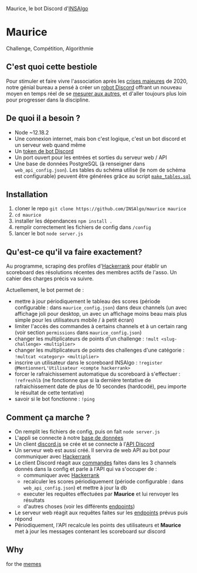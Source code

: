 Maurice, le bot Discord d'[INSAlgo](https://insalgo.fr/)

# Maurice
Challenge, Compétition, Algorithmie

## C'est quoi cette bestiole
Pour stimuler et faire vivre l'association après les [crises majeures](https://prologin.org/news/2020/03/29/prologin-2020-et-le-coronavirus-2019/) de 2020, notre génial bureau a pensé à créer un [robot Discord](https://top.gg/) offrant un nouveau moyen en temps réel de se [mesurer aux autres](https://fr.wikipedia.org/wiki/Bataille_de_pouces), et d'aller toujours plus loin pour progresser dans la discipline.

## De quoi il a besoin ? <a name="requirements"></a>
* Node ~12.18.2
* Une connexion internet, mais bon c'est logique, c'est un bot discord et un serveur web quand même
* Un [token de bot Discord](https://discord.com/developers/applications)
* Un port ouvert pour les entrées et sorties du serveur web / API
* Une base de données PostgreSQL (à renseigner dans `web_api_config.json`). Les tables du schéma utilisé (le nom de schéma est configurable) peuvent être générées grâce au script [`make_tables.sql`](https://github.com/INSAlgo/maurice/blob/master/sql/make_tables.sql)

## Installation
1. cloner le repo `git clone https://github.com/INSAlgo/maurice maurice`
3. `cd maurice`
2. installer les dépendances `npm install .`
3. remplir correctement les fichiers de config dans `/config`
4. lancer le bot `node server.js`

## Qu'est-ce qu'il va faire exactement?
Au programme, scraping des profiles d'[Hackerrank](https://www.hackerrank.com/) pour établir un scoreboard des résolutions récentes des membres actifs de l'asso. Un cahier des charges précis va suivre.

Actuellement, le bot permet de :
* mettre à jour périodiquement le tableau des scores (période configurable : dans `maurice_config.json`) dans deux channels (un avec affichage joli pour desktop, un avec un affichage moins beau mais plus simple pour les utilisateurs mobile / à petit écran)
* limiter l'accès des commandes à certains channels et à un certain rang (voir section `permissions` dans `maurice_config.json`)
* changer les multiplicateurs de points d'un challenge : `!mult <slug-challenge> <multiplier>`
* changer les multiplicateurs de points des challenges d'une catégorie : `!multcat <category> <multiplier>`
* inscrire un utilisateur dans le scoreboard INSAlgo : `!register @MentionnerL'Utilisateur <compte hackerrank>` 
* forcer le rafraichissement automatique du scoreboard à s'effectuer : `!refreshlb` (ne fonctionne que si la dernière tentative de rafraichissement date de plus de 10 secondes (hardcodé), peu importe le résultat de cette tentative)
* savoir si le bot fonctionne : `!ping`

## Comment ça marche ?
* On remplit les fichiers de config, puis on fait `node server.js`
* L'appli se connecte à notre [base de données](#requirements)
* Un client [discord.js](https://discord.js.org/) se crée et se connecte à l'[API Discord](https://discord.com/developers/docs/intro)
* Un serveur web est aussi créé. Il servira de web API au bot pour communiquer avec [Hackerrank](https://www.hackerrank.com/)
* Le client Discord réagit aux [commandes](https://github.com/INSAlgo/maurice/blob/master/commands/) faites dans les 3 channels donnés dans la config et parle à l'API qui va s'occuper de :
  * communiquer avec [Hackerrank](https://www.hackerrank.com/)
  * recalculer les scores périodiquement (période configurable : dans `web_api_config.json`) et mettre à jour la db
  * executer les requêtes effectuées par **Maurice** et lui renvoyer les résultats
  * d'autres choses (voir les différents [endpoints](https://github.com/INSAlgo/maurice/blob/master/routes))
* Le serveur web réagit aux requêtes faites sur les [endpoints](https://github.com/INSAlgo/maurice/blob/master/routes) prévus puis répond
* Périodiquement, l'API recalcule les points des utilisateurs et **Maurice** met à jour les messages contenant les scoreboard sur discord

## Why
for the [memes](https://www.youtube.com/watch?v=dQw4w9WgXcQ)


